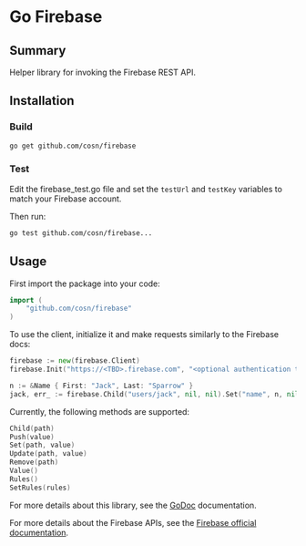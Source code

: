 Go Firebase
========

## Summary

Helper library for invoking the Firebase REST API.

## Installation

### Build

```sh
go get github.com/cosn/firebase
```

### Test

Edit the firebase_test.go file and set the ```testUrl``` and ```testKey``` variables to match your Firebase account.

Then run:
```sh
go test github.com/cosn/firebase...
```

## Usage

First import the package into your code:
```go
import (
    "github.com/cosn/firebase"
)
```

To use the client, initialize it and make requests similarly to the Firebase docs:
```go
firebase := new(firebase.Client)
firebase.Init("https://<TBD>.firebase.com", "<optional authentication token>", nil)

n := &Name { First: "Jack", Last: "Sparrow" }
jack, err_ := firebase.Child("users/jack", nil, nil).Set("name", n, nil)
```

Currently, the following methods are supported:
```go
Child(path)
Push(value)
Set(path, value)
Update(path, value)
Remove(path)
Value()
Rules()
SetRules(rules)
```

For more details about this library, see the [GoDoc](http://godoc.org/github.com/cosn/firebase) documentation.

For more details about the Firebase APIs, see the [Firebase official documentation](https://www.firebase.com/docs/).
